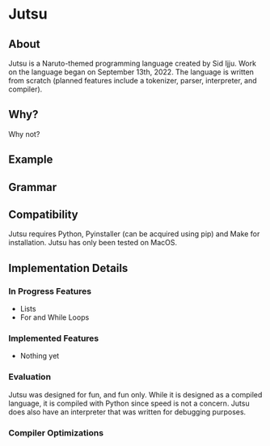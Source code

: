 # Jutsu

## About

Jutsu is a Naruto-themed programming language created by Sid Ijju. Work on the language began on September 13th, 2022. The language is written from scratch (planned features include a tokenizer, parser, interpreter, and compiler).

## Why?

Why not?

## Example
## Grammar

## Compatibility

Jutsu requires Python, Pyinstaller (can be acquired using pip) and Make for installation. Jutsu has only been tested on MacOS.  

## Implementation Details

### In Progress Features

* Lists
* For and While Loops

### Implemented Features

* Nothing yet

### Evaluation

Jutsu was designed for fun, and fun only. While it is designed as a compiled language, it is compiled with Python since speed is not a concern. Jutsu does also have an interpreter that was written for debugging purposes.

### Compiler Optimizations

